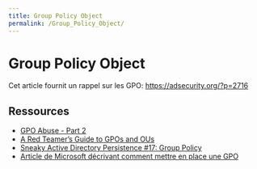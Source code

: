 ```yaml
---
title: Group Policy Object
permalink: /Group_Policy_Object/
---
```


# Group Policy Object

Cet article fournit un rappel sur les GPO: <https://adsecurity.org/?p=2716>

Ressources
----------
- [GPO Abuse - Part 2](https://rastamouse.me/2019/01/gpo-abuse-part-2/)
- [A Red Teamer’s Guide to GPOs and OUs](https://wald0.com/?p=179)
- [Sneaky Active Directory Persistence \#17: Group Policy](https://adsecurity.org/?p=2716)
- [Article de Microsoft décrivant comment mettre en place une GPO](https://technet.microsoft.com/fr-fr/library/hh147307(v=ws.10).aspx)
